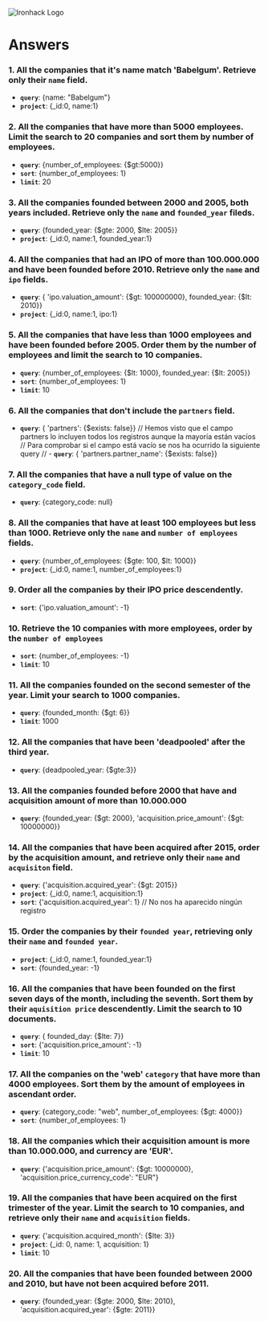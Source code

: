 ![Ironhack Logo](https://i.imgur.com/1QgrNNw.png)

# Answers

### 1. All the companies that it's name match 'Babelgum'. Retrieve only their `name` field.
 - **`query`**: {name: "Babelgum"}
 - **`project`**: {_id:0, name:1}

### 2. All the companies that have more than 5000 employees. Limit the search to 20 companies and sort them by **number of employees**.
- **`query`**: {number_of_employees: {$gt:5000}}
- **`sort`**: {number_of_employees: 1}
- **`limit`**: 20

### 3. All the companies founded between 2000 and 2005, both years included. Retrieve only the `name` and `founded_year` fileds.
- **`query`**: {founded_year: {$gte: 2000, $lte: 2005}}
- **`project`**: {_id:0, name:1, founded_year:1}

### 4. All the companies that had an IPO of more than 100.000.000 and have been founded before 2010. Retrieve only the `name` and `ipo` fields.
- **`query`**: { 'ipo.valuation_amount': {$gt: 100000000}, founded_year: {$lt: 2010}}
- **`project`**: {_id:0, name:1, ipo:1}

### 5. All the companies that have less than 1000 employees and have been founded before 2005. Order them by the number of employees and limit the search to 10 companies.
- **`query`**: {number_of_employees: {$lt: 1000}, founded_year: {$lt: 2005}}
- **`sort`**: {number_of_employees: 1}
- **`limit`**: 10

### 6. All the companies that don't include the `partners` field.
- **`query`**: { 'partners': {$exists: false}}
// Hemos visto que el campo partners lo incluyen todos los registros aunque la mayoría están vacíos
// Para comprobar si el campo está vacío se nos ha ocurrido la siguiente query
// - **`query`**: { 'partners.partner_name': {$exists: false}} 

### 7. All the companies that have a null type of value on the `category_code` field.
- **`query`**: {category_code: null}

### 8. All the companies that have at least 100 employees but less than 1000. Retrieve only the `name` and `number of employees` fields.
- **`query`**: {number_of_employees: {$gte: 100, $lt: 1000}}
- **`project`**: {_id:0, name:1, number_of_employees:1}

### 9. Order all the companies by their IPO price descendently.
- **`sort`**: {'ipo.valuation_amount': -1}

### 10. Retrieve the 10 companies with more employees, order by the `number of employees`
- **`sort`**: {number_of_employees: -1}
- **`limit`**: 10

### 11. All the companies founded on the second semester of the year. Limit your search to 1000 companies.
- **`query`**: {founded_month: {$gt: 6}}
- **`limit`**: 1000 

### 12. All the companies that have been 'deadpooled' after the third year.
- **`query`**: {deadpooled_year: {$gte:3}}

### 13. All the companies founded before 2000 that have and acquisition amount of more than 10.000.000
- **`query`**: {founded_year: {$gt: 2000}, 'acquisition.price_amount': {$gt: 10000000}}

### 14. All the companies that have been acquired after 2015, order by the acquisition amount, and retrieve only their `name` and `acquisiton` field.
- **`query`**: {'acquisition.acquired_year': {$gt: 2015}}
- **`project`**: {_id:0, name:1, acquisition:1}
- **`sort`**: {'acquisition.acquired_year': 1}
// No nos ha aparecido ningún registro

### 15. Order the companies by their `founded year`, retrieving only their `name` and `founded year`.
- **`project`**: {_id:0, name:1, founded_year:1}
- **`sort`**: {founded_year: -1}

### 16. All the companies that have been founded on the first seven days of the month, including the seventh. Sort them by their `aquisition price` descendently. Limit the search to 10 documents.
- **`query`**: { founded_day: {$lte: 7}}
- **`sort`**: {'acquisition.price_amount': -1}
- **`limit`**: 10

### 17. All the companies on the 'web' `category` that have more than 4000 employees. Sort them by the amount of employees in ascendant order.
- **`query`**: {category_code: "web", number_of_employees: {$gt: 4000}}
- **`sort`**: {number_of_employees: 1}

### 18. All the companies which their acquisition amount is more than 10.000.000, and currency are 'EUR'.
- **`query`**: {'acquisition.price_amount': {$gt: 10000000}, 'acquisition.price_currency_code': "EUR"}

### 19. All the companies that have been acquired on the first trimester of the year. Limit the search to 10 companies, and retrieve only their `name` and `acquisition` fields.
- **`query`**: {'acquisition.acquired_month': {$lte: 3}}
- **`project`**: {_id: 0, name: 1, acquisition: 1}
- **`limit`**: 10

### 20. All the companies that have been founded between 2000 and 2010, but have not been acquired before 2011.
- **`query`**: {founded_year: {$gte: 2000, $lte: 2010}, 'acquisition.acquired_year': {$gte: 2011}}